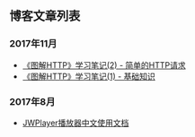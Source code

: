 
## 博客文章列表

### 2017年11月
- [《图解HTTP》学习笔记(2) - 简单的HTTP请求](http://xinda.site/2017/11/23/%E3%80%8A%E5%9B%BE%E8%A7%A3HTTP%E3%80%8B%E5%AD%A6%E4%B9%A0%E7%AC%94%E8%AE%B0-2-%E7%AE%80%E5%8D%95%E7%9A%84HTTP%E8%AF%B7%E6%B1%82/)
- [《图解HTTP》学习笔记(1) - 基础知识](http://xinda.site/2017/11/23/%E3%80%8A%E5%9B%BE%E8%A7%A3HTTP%E3%80%8B%E5%AD%A6%E4%B9%A0%E7%AC%94%E8%AE%B0-1-%E5%9F%BA%E7%A1%80%E7%9F%A5%E8%AF%86/)

### 2017年8月

- ​[JWPlayer播放器中文使用文档](http://xinda.site/2017/08/07/JWPlayer%E6%92%AD%E6%94%BE%E5%99%A8%E5%BF%AB%E9%80%9F%E4%BD%BF%E7%94%A8%E6%8C%87%E5%8D%97(%E4%B8%AD%E6%96%87%E6%96%87%E6%A1%A3)/)





 